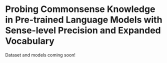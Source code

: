 # Probing Commonsense Knowledge in Pre-trained Language Models with Sense-level Precision and Expanded Vocabulary

Dataset and models coming soon!
